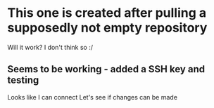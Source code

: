 # This one is created after pulling a supposedly not empty repository

Will it work?
I don't think so :/ 

## Seems to be working - added a SSH key and testing

Looks like I can connect
Let's see if changes can be made
